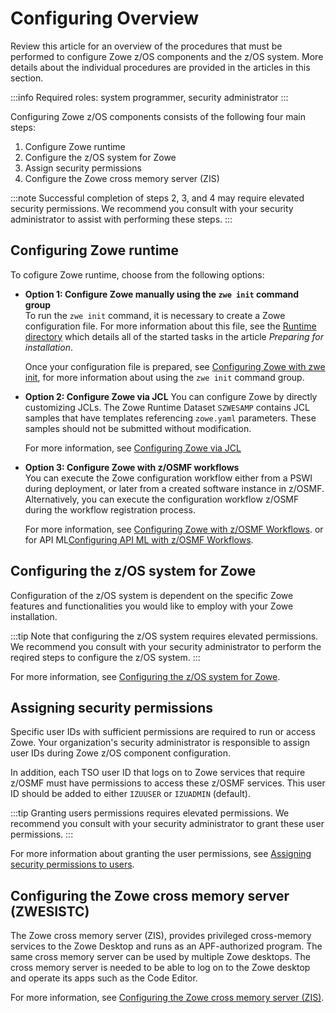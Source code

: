 # Configuring Overview

Review this article for an overview of the procedures that must be performed to configure Zowe z/OS components and the z/OS system. More details about the individual procedures are provided in the articles in this section. 

:::info Required roles: system programmer, security administrator
:::

Configuring Zowe z/OS components consists of the following four main steps:

1. Configure Zowe runtime
2. Configure the z/OS system for Zowe
3. Assign security permissions
4. Configure the Zowe cross memory server (ZIS)

:::note
Successful completion of steps 2, 3, and 4 may require elevated security permissions. We recommend you consult with your security administrator to assist with performing these steps. 
:::

## Configuring Zowe runtime

To cofigure Zowe runtime, choose from the following options:

* **Option 1: Configure Zowe manually using the `zwe init` command group**  
To run the `zwe init` command, it is necessary to create a Zowe configuration file. For more information about this file, see the [Runtime directory](./installandconfig.md#runtime-directory) which details all of the started tasks in the article _Preparing for installation_.

    Once your configuration file is prepared, see [Configuring Zowe with zwe init](./initialize-zos-system.md), for more information about using the `zwe init` command group.

* **Option 2: Configure Zowe via JCL**
You can configure Zowe by directly customizing JCLs. The Zowe Runtime Dataset `SZWESAMP` contains JCL samples that have templates referencing `zowe.yaml` parameters. These samples should not be submitted without modification.

    For more information, see [Configuring Zowe via JCL](./configuring-zowe-via-jcl.md)

* **Option 3: Configure Zowe with z/OSMF workflows**  
You can execute the Zowe configuration workflow either from a PSWI during deployment, or later from a created software instance in z/OSMF. Alternatively, you can execute the configuration workflow z/OSMF during the workflow registration process.

    For more information, see [Configuring Zowe with z/OSMF Workflows](./configure-zowe-zosmf-workflow.md).
    or for API ML[Configuring API ML with z/OSMF Workflows](./configure-apiml-zosmf-workflow.md).

## Configuring the z/OS system for Zowe

Configuration of the z/OS system is dependent on the specific Zowe features and functionalities you would like to employ with your Zowe installation. 

:::tip
Note that configuring the z/OS system requires elevated permissions. We recommend you consult with your security administrator to perform the reqired steps to configure the z/OS system.
:::

For more information, see [Configuring the z/OS system for Zowe](./configure-zos-system.md).

## Assigning security permissions

Specific user IDs with sufficient permissions are required to run or access Zowe. Your organization's security administrator is responsible to assign user IDs during Zowe z/OS component configuration.

In addition, each TSO user ID that logs on to Zowe services that require z/OSMF must have permissions to access these z/OSMF services. This user ID should be added to either `IZUUSER` or `IZUADMIN` (default).

:::tip
Granting users permissions requires elevated permissions. We recommend you consult with your security administrator to grant these user permissions.
:::

For more information about granting the user permissions, see [Assigning security permissions to users](./assign-security-permissions-to-users.md).

## Configuring the Zowe cross memory server (ZWESISTC)

The Zowe cross memory server (ZIS), provides privileged cross-memory services to the Zowe Desktop and runs as an APF-authorized program. The same cross memory server can be used by multiple Zowe desktops. The cross memory server is needed to be able to log on to the Zowe desktop and operate its apps such as the Code Editor. 

For more information, see [Configuring the Zowe cross memory server (ZIS)](./configure-xmem-server.md).



